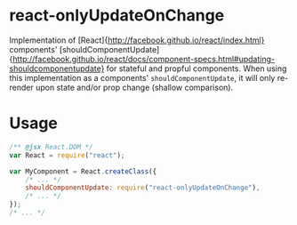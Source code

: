 react-onlyUpdateOnChange
========================

Implementation of [React]{http://facebook.github.io/react/index.html} components' [shouldComponentUpdate]{http://facebook.github.io/react/docs/component-specs.html#updating-shouldcomponentupdate} for stateful and propful components.
When using this implementation as a components' `shouldComponentUpdate`, it will only re-render upon state and/or prop change (shallow comparison).

Usage
=====

```jsx
/** @jsx React.DOM */
var React = require("react");

var MyComponent = React.createClass({
	/* ... */
	shouldComponentUpdate: require("react-onlyUpdateOnChange"),
	/* ... */
});
/* ... */
```

